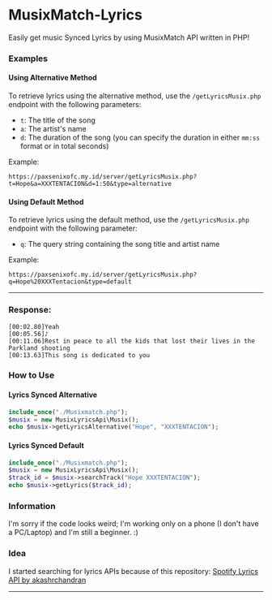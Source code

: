 # MusixMatch-Lyrics
Easily get music Synced Lyrics by using MusixMatch API written in PHP!

### Examples

#### Using Alternative Method

To retrieve lyrics using the alternative method, use the `/getLyricsMusix.php` endpoint with the following parameters:
- `t`: The title of the song
- `a`: The artist's name
- `d`: The duration of the song (you can specify the duration in either `mm:ss` format or in total seconds)

Example:

```
https://paxsenixofc.my.id/server/getLyricsMusix.php?t=Hope&a=XXXTENTACION&d=1:50&type=alternative
```

#### Using Default Method

To retrieve lyrics using the default method, use the `/getLyricsMusix.php` endpoint with the following parameter:
- `q`: The query string containing the song title and artist name

Example:

```
https://paxsenixofc.my.id/server/getLyricsMusix.php?q=Hope%20XXXTentacion&type=default
```

---

### Response:

```
[00:02.80]Yeah
[00:05.56]♪
[00:11.06]Rest in peace to all the kids that lost their lives in the Parkland shooting
[00:13.63]This song is dedicated to you
```

### How to Use

#### Lyrics Synced Alternative

```php
include_once("./Musixmatch.php");
$musix = new MusixLyricsApi\Musix(); 
echo $musix->getLyricsAlternative("Hope", "XXXTENTACION");
```

#### Lyrics Synced Default

```php
include_once("./Musixmatch.php");
$musix = new MusixLyricsApi\Musix();
$track_id = $musix->searchTrack("Hope XXXTENTACION");      
echo $musix->getLyrics($track_id);
```

### Information

I'm sorry if the code looks weird; I'm working only on a phone (I don't have a PC/Laptop) and I'm still a beginner. :)

### Idea

I started searching for lyrics APIs because of this repository: [Spotify Lyrics API by akashrchandran](https://github.com/akashrchandran/spotify-lyrics-api)

---